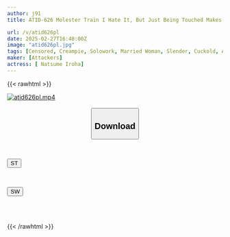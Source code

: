 ```yaml
---
author: j91
title: ATID-626 Molester Train I Hate It, But Just Being Touched Makes My Body Feel So Good It's Frustrating... Natsume Ayaka

url: /v/atid626pl
date: 2025-02-27T16:40:00Z
image: "atid626pl.jpg"
tags: [Censored, Creampie, Solowork, Married Woman, Slender, Cuckold, Acme · Orgasm	]
maker: [Attackers]
actress: [ Natsume Iroha]
---
```



{{< rawhtml >}}

<div class="video" data-videoid="M9V3p9A2YVsmk71">
    <a href="javascript:;">
        <img src="/v/atid626pl/atid626pl.jpg" width="WIDTH" height="HEIGHT" alt="atid626pl.mp4" loading="lazy">
    </a>
</div>

<script type="text/javascript" src="https://j91.asia/asset/on-demand-st.js"></script>

<br>
  <link rel="stylesheet" href="https://j91.asia/asset/bs5.css">
  
  <center>
  <button class="btn btn-primary" type="button" data-bs-toggle="collapse" data-bs-target=".multi-collapse" aria-expanded="false" aria-controls="multiCollapseExample1 multiCollapseExample2"><h2>Download</h2></button></center>
</p>
<div class="row">
  <div class="col">
    <div class="collapse multi-collapse" id="multiCollapseExample1">
      <div class="card card-body">
	      	      <br>
<div class="buttons">  
<p><a href="/v/atid626pl/st.html" target="_blank"><button class="btn-hover color-3"><i class="fa fa-download"></i> ST</button></a></p></div>
    </div>
  </div>
</div>
  <div class="col">
    <div class="collapse multi-collapse" id="multiCollapseExample2">
      <div class="card card-body">
	      <br>
<div class="buttons">
<p><a href="/v/atid626pl/sw.html" target="_blank"><button class="btn-hover color-2"><i class="fa fa-download"></i> SW</button></a></p></div>
<br><br>
      </div>
    </div>
  </div>
</div>

{{< /rawhtml >}}